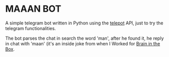 # MAAAN BOT

A simple telegram bot written in Python using the [telepot](https://github.com/nickoala/telepot) API, just to try the telegram functionalities.

The bot parses the chat in search the word 'man', after he found it, he reply in chat with 'maan' (it's an inside joke from when I Worked for [Brain in the Box](http://bitbgames.com/).
